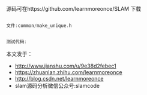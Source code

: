 
源码可在https://github.com/learnmoreonce/SLAM 下载


``` c++
 
文件:common/make_unique.h



```


```c++
测试代码:


```

本文发于：
*  http://www.jianshu.com/u/9e38d2febec1
*  https://zhuanlan.zhihu.com/learnmoreonce
*  http://blog.csdn.net/learnmoreonce
*  slam源码分析微信公众号:slamcode
